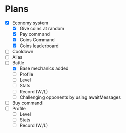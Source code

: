 # Plans

* [x] Economy system
  * [x] Give coins at random
  * [x] Pay command
  * [x] Coins Command
  * [x] Coins leaderboard
* [ ] Cooldown
* [ ] Alias
* [ ] Battle
  * [x] Base mechanics added
  * [ ] Profile
  * [ ] Level
  * [ ] Stats
  * [ ] Record (W/L)
  * [ ] Challenging opponents by using awaitMessages
* [ ] Buy command
* [ ] Profile
  * [ ] Level
  * [ ] Stats
  * [ ] Record (W/L)
